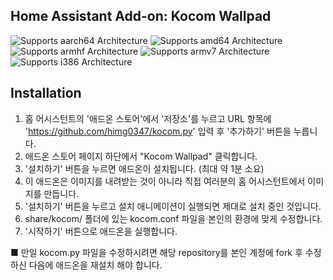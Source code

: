 ## Home Assistant Add-on: Kocom Wallpad

![Supports aarch64 Architecture][aarch64-shield] ![Supports amd64 Architecture][amd64-shield] ![Supports armhf Architecture][armhf-shield] ![Supports armv7 Architecture][armv7-shield] ![Supports i386 Architecture][i386-shield]

## Installation

1. 홈 어시스턴트의 '애드온 스토어'에서 '저장소'를 누르고 URL 항목에 'https://github.com/himg0347/kocom.py' 입력 후 '추가하기' 버튼을 누릅니다.
2. 애드온 스토어 페이지 하단에서 "Kocom Wallpad" 클릭합니다.
3. '설치하기' 버튼을 누르면 애드온이 설치됩니다. (최대 약 1분 소요)
4. 이 애드온은 이미지를 내려받는 것이 아니라 직접 여러분의 홈 어시스턴트에서 이미지를 만듭니다.
5. '설치하기' 버튼을 누르고 설치 애니메이션이 실행되면 제대로 설치 중인 것입니다.
6. share/kocom/ 폴더에 있는 kocom.conf 파일을 본인의 환경에 맞게 수정합니다.
7. '시작하기' 버튼으로 애드온을 실행합니다.

■ 만일 kocom.py 파일을 수정하시려면 해당 repository를 본인 계정에 fork 후 수정하신 다음에 애드온을 재설치 해야 합니다.

[forum]: https://cafe.naver.com/koreassistant
[github]: https://github.com/himg0347/kocom.py
[aarch64-shield]: https://img.shields.io/badge/aarch64-yes-green.svg
[amd64-shield]: https://img.shields.io/badge/amd64-yes-green.svg
[armhf-shield]: https://img.shields.io/badge/armhf-yes-green.svg
[armv7-shield]: https://img.shields.io/badge/armv7-yes-green.svg
[i386-shield]: https://img.shields.io/badge/i386-yes-green.svg
